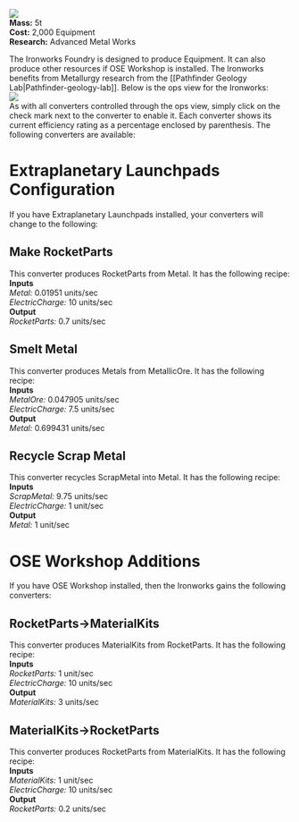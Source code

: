 ![](https://github.com/Angel-125/Pathfinder/wiki/HotMetal.jpg)  
**Mass:** 5t  
**Cost:** 2,000 Equipment  
**Research:** Advanced Metal Works

The Ironworks Foundry is designed to produce Equipment. It can also produce other resources if OSE Workshop is installed. The Ironworks benefits from Metallurgy research from the [[Pathfinder Geology Lab|Pathfinder-geology-lab]]. Below is the ops view for the Ironworks:  
![](https://github.com/Angel-125/Pathfinder/wiki/IronWorksOpsView.jpg)  
As with all converters controlled through the ops view, simply click on the check mark next to the converter to enable it. Each converter shows its current efficiency rating as a percentage enclosed by parenthesis. The following converters are available:  
# Extraplanetary Launchpads Configuration  
If you have Extraplanetary Launchpads installed, your converters will change to the following:  
## Make RocketParts  
This converter produces RocketParts from Metal. It has the following recipe:  
**Inputs**  
_Metal:_ 0.01951 units/sec  
_ElectricCharge:_ 10 units/sec  
**Output**  
_RocketParts:_ 0.7 units/sec  
## Smelt Metal  
This converter produces Metals from MetallicOre. It has the following recipe:  
**Inputs**  
_MetalOre:_ 0.047905 units/sec  
_ElectricCharge:_ 7.5 units/sec  
**Output**  
_Metal:_ 0.699431 units/sec  
## Recycle Scrap Metal  
This converter recycles ScrapMetal into Metal. It has the following recipe:  
**Inputs**  
_ScrapMetal:_ 9.75 units/sec  
_ElectricCharge:_ 1 unit/sec  
**Output**  
_Metal:_ 1 unit/sec  
# OSE Workshop Additions  
If you have OSE Workshop installed, then the Ironworks gains the following converters:  
## RocketParts->MaterialKits  
This converter produces MaterialKits from RocketParts. It has the following recipe:  
**Inputs**  
_RocketParts:_ 1 unit/sec  
_ElectricCharge:_ 10 units/sec  
**Output**  
_MaterialKits:_ 3 units/sec  
## MaterialKits->RocketParts  
This converter produces RocketParts from MaterialKits. It has the following recipe:  
**Inputs**  
_MaterialKits:_ 1 unit/sec  
_ElectricCharge:_ 10 units/sec  
**Output**  
_RocketParts:_ 0.2 units/sec  